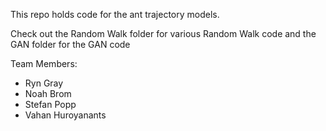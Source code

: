 This repo holds code for the ant trajectory models.

Check out the Random Walk folder for various Random Walk code and the GAN folder for the GAN code

Team Members:
* Ryn Gray
* Noah Brom
* Stefan Popp
* Vahan Huroyanants 

